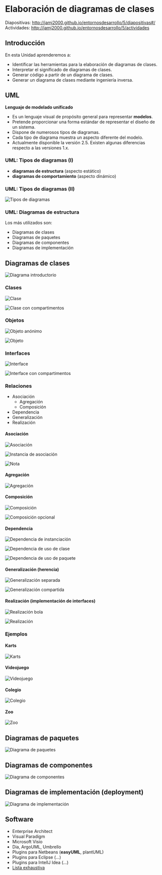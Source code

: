 # Elaboración de diagramas de clases


Diapositivas: http://jamj2000.github.io/entornosdesarrollo/5/diapositivas#/ <br>
Actividades: http://jamj2000.github.io/entornosdesarrollo/5/actividades


## Introducción

En esta Unidad aprenderemos a:

- Identificar las herramientas para la elaboración de diagramas de clases.
- Interpretar el significado de diagramas de clases.
- Generar código a partir de un diagrama de clases.
- Generar un diagrama de clases mediante ingeniería inversa.



## UML

**Lenguaje de modelado unificado**

- Es un lenguaje visual de propósito general para representar **modelos**.
- Pretende proporcionar una forma estándar de representar el diseño de un sistema.
- Dispone de numerosos tipos de diagramas.
- Cada tipo de diagrama muestra un aspecto diferente del modelo.
- Actualmente disponible la versión 2.5. Existen algunas diferencias respecto a las versiones 1.x.


###  UML: Tipos de diagramas (I)

- **diagramas de estructura** (aspecto estático)
- **diagramas de comportamiento** (aspecto dinámico)


### UML: Tipos de diagramas (II)

![Tipos de diagramas](img/uml-diagrams.png)


### UML: Diagramas de estructura

Los más utilizados son:

- Diagramas de clases
- Diagramas de paquetes
- Diagramas de componentes
- Diagramas de implementación



## Diagramas de clases


![Diagrama introductorio](img/class-diagram-domain-overview.png)


### Clases

![Clase](img/class-no-compartments.png)

![Clase con compartimentos](img/class-compartments-impl.png)


### Objetos

![Objeto anónimo](img/object-anonymous.png)

![Objeto](img/object-named-slots-value.png)


### Interfaces

![Interface](img/class-interface.png)

![Interface con compartimentos](img/class-interface-compartments.png)


### Relaciones

- Asociación
    - Agregación
    - Composición
- Dependencia
- Generalización
- Realización


#### Asociación

![Asociación](img/association.png)

![Instancia de asociación](img/link.png)

![Nota](img/core-comment-note.png)


#### Agregación

![Agregación](img/shared-aggregation.png)


#### Composición

![Composición](img/class-composition.png)

![Composición opcional](img/class-composition-optional.png)


#### Dependencia

![Dependencia de instanciación](img/instantiate.png)

![Dependencia de uso de clase](img/class-dependency-usage.png)

![Dependencia de uso de paquete](img/use-package.png)


#### Generalización (herencia)

![Generalización separada](img/class-generalizaion-separate.png)

![Generalización compartida](img/class-generalizaion-shared.png)


#### Realización (implementación de interfaces)

![Realización bola](img/class-interface-realization-ball.png)

![Realización](img/class-interface-realization.png)


### Ejemplos


#### Karts

![Karts](https://raw.githubusercontent.com/iesvelez-daw/karts/master/img/kartsUML.png)


#### Videojuego

![Videojuego](https://raw.githubusercontent.com/iesvelez-daw/videojuego/master/img/videojuegoUML.png)


#### Colegio

![Colegio](https://raw.githubusercontent.com/iesvelez-daw/colegio/master/img/colegioUML.png)


#### Zoo

![Zoo](https://raw.githubusercontent.com/iesvelez-daw/zoo/master/img/zooUML.png)



## Diagramas de paquetes


![Diagrama de paquetes](img/package-diagram-elements.png)



## Diagramas de componentes


![Diagrama de componentes](img/component-diagram-overview.png)



## Diagramas de implementación (deployment)


![Diagrama de implementación](img/deployment-diagram-overview-specification.png)



## Software

- Enterprise Architect
- Visual Paradigm
- Microsoft Visio
- Dia, ArgoUML, Umbrello
- Plugins para Netbeans (**easyUML**, plantUML)
- Plugins para Eclipse (...)
- Plugins para IntellJ Idea (...)
- [Lista exhaustiva](https://en.wikipedia.org/wiki/List_of_Unified_Modeling_Language_tools)

